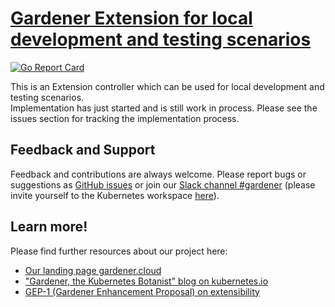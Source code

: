 # [Gardener Extension for local development and testing scenarios](https://gardener.cloud)

[![Go Report Card](https://goreportcard.com/badge/github.com/gardener/gardener-extension-provider-mock)](https://goreportcard.com/report/github.com/gardener/gardener-extension-provider-mock)

This is an Extension controller which can be used for local development and testing scenarios.  
Implementation has just started and is still work in process. Please see the issues section for tracking the implementation process.

## Feedback and Support

Feedback and contributions are always welcome. Please report bugs or suggestions as [GitHub issues](https://github.com/gardener/gardener-extensions/issues) or join our [Slack channel #gardener](https://kubernetes.slack.com/messages/gardener) (please invite yourself to the Kubernetes workspace [here](http://slack.k8s.io)).

## Learn more!

Please find further resources about our project here:

* [Our landing page gardener.cloud](https://gardener.cloud/)
* ["Gardener, the Kubernetes Botanist" blog on kubernetes.io](https://kubernetes.io/blog/2018/05/17/gardener/)
* [GEP-1 (Gardener Enhancement Proposal) on extensibility](https://github.com/gardener/gardener/blob/master/docs/proposals/01-extensibility.md)
